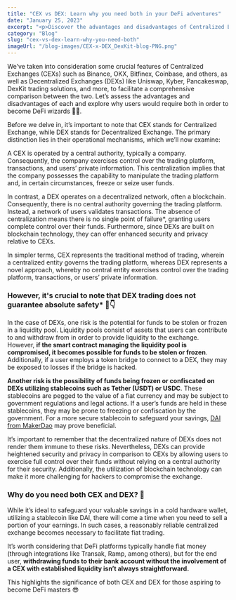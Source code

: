 ```yaml
---
title: "CEX vs DEX: Learn why you need both in your DeFi adventures"
date: "January 25, 2023"
excerpt: "<p>Discover the advantages and disadvantages of Centralized Exchanges (CEXs) and Decentralized Exchanges (DEXs) and why both are essential for those aiming to become DeFi wizards. Explore the differences between CEXs and DEXs, their risks, and the importance of having a diversified trading approach.</p> "
category: "Blog"
slug: "cex-vs-dex-learn-why-you-need-both"
imageUrl: "/blog-images/CEX-x-DEX_DexKit-blog-PNG.png"
---
```


We’ve taken into consideration some crucial features of Centralized Exchanges (CEXs) such as Binance, OKX, Bitfinex, Coinbase, and others, as well as Decentralized Exchanges (DEXs) like Uniswap, Kyber, Pancakeswap, DexKit trading solutions, and more, to facilitate a comprehensive comparison between the two. Let’s assess the advantages and disadvantages of each and explore why users would require both in order to become DeFi wizards 🧙‍♂️.

Before we delve in, it’s important to note that CEX stands for Centralized Exchange, while DEX stands for Decentralized Exchange. The primary distinction lies in their operational mechanisms, which we’ll now examine:

A CEX is operated by a central authority, typically a company. Consequently, the company exercises control over the trading platform, transactions, and users’ private information. This centralization implies that the company possesses the capability to manipulate the trading platform and, in certain circumstances, freeze or seize user funds.

In contrast, a DEX operates on a decentralized network, often a blockchain. Consequently, there is no central authority governing the trading platform. Instead, a network of users validates transactions. The absence of centralization means there is no single point of failure\*, granting users complete control over their funds. Furthermore, since DEXs are built on blockchain technology, they can offer enhanced security and privacy relative to CEXs.

In simpler terms, CEX represents the traditional method of trading, wherein a centralized entity governs the trading platform, whereas DEX represents a novel approach, whereby no central entity exercises control over the trading platform, transactions, or users’ private information.

### However, it's crucial to note that DEX trading does not guarantee absolute safety\* 👀👇

In the case of DEXs, one risk is the potential for funds to be stolen or frozen in a liquidity pool. Liquidity pools consist of assets that users can contribute to and withdraw from in order to provide liquidity to the exchange. However, **if the smart contract managing the liquidity pool is compromised, it becomes possible for funds to be stolen or frozen**. Additionally, if a user employs a token bridge to connect to a DEX, they may be exposed to losses if the bridge is hacked.

**Another risk is the possibility of funds being frozen or confiscated on DEXs utilizing stablecoins such as Tether (USDT) or USDC**. These stablecoins are pegged to the value of a fiat currency and may be subject to government regulations and legal actions. If a user’s funds are held in these stablecoins, they may be prone to freezing or confiscation by the government. For a more secure stablecoin to safeguard your savings, [DAI from MakerDao](https://makerdao.com/) may prove beneficial.

It’s important to remember that the decentralized nature of DEXs does not render them immune to these risks. Nevertheless, DEXs can provide heightened security and privacy in comparison to CEXs by allowing users to exercise full control over their funds without relying on a central authority for their security. Additionally, the utilization of blockchain technology can make it more challenging for hackers to compromise the exchange.

### Why do you need both CEX and DEX? 🤔

While it’s ideal to safeguard your valuable savings in a cold hardware wallet, utilizing a stablecoin like DAI, there will come a time when you need to sell a portion of your earnings. In such cases, a reasonably reliable centralized exchange becomes necessary to facilitate fiat trading.

It’s worth considering that DeFi platforms typically handle fiat money (through integrations like Transak, Ramp, among others), but for the end user, **withdrawing funds to their bank account without the involvement of a CEX with established liquidity isn’t always straightforward.**

This highlights the significance of both CEX and DEX for those aspiring to become DeFi masters 😎
